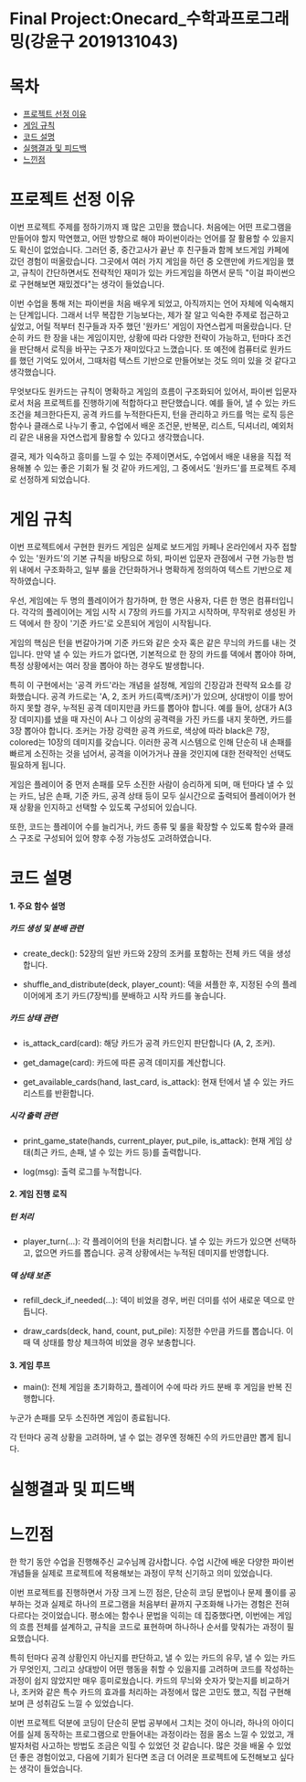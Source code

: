 # Final Project:Onecard_수학과프로그래밍(강윤구 2019131043)

# 목차
- [프로젝트 선정 이유](#프로젝트_선정_이유)
- [게임 규칙](#게임_규칙)
- [코드 설명](#코드_설명)
- [실행결과 및 피드백](#실행결과_및_피드백)
- [느낀점](#느낀점)
  
# 프로젝트 선정 이유
이번 프로젝트 주제를 정하기까지 꽤 많은 고민을 했습니다. 처음에는 어떤 프로그램을 만들어야 할지 막연했고, 어떤 방향으로 해야 파이썬이라는 언어를 잘 활용할 수 있을지도 확신이 없었습니다. 그러던 중, 중간고사가 끝난 후 친구들과 함께 보드게임 카페에 갔던 경험이 떠올랐습니다. 그곳에서 여러 가지 게임을 하던 중 오랜만에 카드게임을 했고, 규칙이 간단하면서도 전략적인 재미가 있는 카드게임을 하면서 문득 "이걸 파이썬으로 구현해보면 재밌겠다"는 생각이 들었습니다.

이번 수업을 통해 저는 파이썬을 처음 배우게 되었고, 아직까지는 언어 자체에 익숙해지는 단계입니다. 그래서 너무 복잡한 기능보다는, 제가 잘 알고 익숙한 주제로 접근하고 싶었고, 어릴 적부터 친구들과 자주 했던 '원카드' 게임이 자연스럽게 떠올랐습니다. 단순히 카드 한 장을 내는 게임이지만, 상황에 따라 다양한 전략이 가능하고, 턴마다 조건을 판단해서 로직을 바꾸는 구조가 재미있다고 느꼈습니다. 또 예전에 컴퓨터로 원카드를 했던 기억도 있어서, 그때처럼 텍스트 기반으로 만들어보는 것도 의미 있을 것 같다고 생각했습니다.

무엇보다도 원카드는 규칙이 명확하고 게임의 흐름이 구조화되어 있어서, 파이썬 입문자로서 처음 프로젝트를 진행하기에 적합하다고 판단했습니다. 예를 들어, 낼 수 있는 카드 조건을 체크한다든지, 공격 카드를 누적한다든지, 턴을 관리하고 카드를 먹는 로직 등은 함수나 클래스로 나누기 좋고, 수업에서 배운 조건문, 반복문, 리스트, 딕셔너리, 예외처리 같은 내용을 자연스럽게 활용할 수 있다고 생각했습니다.

결국, 제가 익숙하고 흥미를 느낄 수 있는 주제이면서도, 수업에서 배운 내용을 직접 적용해볼 수 있는 좋은 기회가 될 것 같아 카드게임, 그 중에서도 '원카드'를 프로젝트 주제로 선정하게 되었습니다.

# 게임 규칙
이번 프로젝트에서 구현한 원카드 게임은 실제로 보드게임 카페나 온라인에서 자주 접할 수 있는 '원카드'의 기본 규칙을 바탕으로 하되, 파이썬 입문자 관점에서 구현 가능한 범위 내에서 구조화하고, 일부 룰을 간단화하거나 명확하게 정의하여 텍스트 기반으로 제작하였습니다.

우선, 게임에는 두 명의 플레이어가 참가하며, 한 명은 사용자, 다른 한 명은 컴퓨터입니다. 각각의 플레이어는 게임 시작 시 7장의 카드를 가지고 시작하며, 무작위로 생성된 카드 덱에서 한 장이 '기준 카드'로 오픈되어 게임이 시작됩니다.

게임의 핵심은 턴을 번갈아가며 기준 카드와 같은 숫자 혹은 같은 무늬의 카드를 내는 것입니다. 만약 낼 수 있는 카드가 없다면, 기본적으로 한 장의 카드를 덱에서 뽑아야 하며, 특정 상황에서는 여러 장을 뽑아야 하는 경우도 발생합니다.

특히 이 구현에서는 '공격 카드'라는 개념을 설정해, 게임의 긴장감과 전략적 요소를 강화했습니다. 공격 카드로는 'A, 2, 조커 카드(흑백/조커)'가 있으며, 상대방이 이를 방어하지 못할 경우, 누적된 공격 데미지만큼 카드를 뽑아야 합니다. 예를 들어, 상대가 A(3장 데미지)를 냈을 때 자신이 A나 그 이상의 공격력을 가진 카드를 내지 못하면, 카드를 3장 뽑아야 합니다. 조커는 가장 강력한 공격 카드로, 색상에 따라 black은 7장, colored는 10장의 데미지를 갖습니다. 이러한 공격 시스템으로 인해 단순히 내 손패를 빠르게 소진하는 것을 넘어서, 공격을 이어가거나 끊을 것인지에 대한 전략적인 선택도 필요하게 됩니다.

게임은 플레이어 중 먼저 손패를 모두 소진한 사람이 승리하게 되며, 매 턴마다 낼 수 있는 카드, 남은 손패, 기준 카드, 공격 상태 등이 모두 실시간으로 출력되어 플레이어가 현재 상황을 인지하고 선택할 수 있도록 구성되어 있습니다.

또한, 코드는 플레이어 수를 늘리거나, 카드 종류 및 룰을 확장할 수 있도록 함수와 클래스 구조로 구성되어 있어 향후 수정 가능성도 고려하였습니다.

# 코드 설명
#### 1. 주요 함수 설명
##### 카드 생성 및 분배 관련
- create_deck(): 52장의 일반 카드와 2장의 조커를 포함하는 전체 카드 덱을 생성합니다.

- shuffle_and_distribute(deck, player_count): 덱을 셔플한 후, 지정된 수의 플레이어에게 초기 카드(7장씩)를 분배하고 시작 카드를 놓습니다.

##### 카드 상태 관련
- is_attack_card(card): 해당 카드가 공격 카드인지 판단합니다 (A, 2, 조커).

- get_damage(card): 카드에 따른 공격 데미지를 계산합니다.

- get_available_cards(hand, last_card, is_attack): 현재 턴에서 낼 수 있는 카드 리스트를 반환합니다.

##### 시각 출력 관련
- print_game_state(hands, current_player, put_pile, is_attack): 현재 게임 상태(최근 카드, 손패, 낼 수 있는 카드 등)를 출력합니다.

- log(msg): 출력 로그를 누적합니다.

#### 2. 게임 진행 로직
##### 턴 처리
- player_turn(...): 각 플레이어의 턴을 처리합니다. 낼 수 있는 카드가 있으면 선택하고, 없으면 카드를 뽑습니다. 공격 상황에서는 누적된 데미지를 반영합니다.

##### 덱 상태 보존
- refill_deck_if_needed(...): 덱이 비었을 경우, 버린 더미를 섞어 새로운 덱으로 만듭니다.

- draw_cards(deck, hand, count, put_pile): 지정한 수만큼 카드를 뽑습니다. 이때 덱 상태를 항상 체크하여 비었을 경우 보충합니다.

#### 3. 게임 루프
- main(): 전체 게임을 초기화하고, 플레이어 수에 따라 카드 분배 후 게임을 반복 진행합니다.

누군가 손패를 모두 소진하면 게임이 종료됩니다.

각 턴마다 공격 상황을 고려하며, 낼 수 없는 경우엔 정해진 수의 카드만큼만 뽑게 됩니다.

# 실행결과 및 피드백


# 느낀점
한 학기 동안 수업을 진행해주신 교수님께 감사합니다. 수업 시간에 배운 다양한 파이썬 개념들을 실제로 프로젝트에 적용해보는 과정이 무척 신기하고 의미 있었습니다.

이번 프로젝트를 진행하면서 가장 크게 느낀 점은, 단순히 코딩 문법이나 문제 풀이를 공부하는 것과 실제로 하나의 프로그램을 처음부터 끝까지 구조화해 나가는 경험은 전혀 다르다는 것이었습니다. 평소에는 함수나 문법을 익히는 데 집중했다면, 이번에는 게임의 흐름 전체를 설계하고, 규칙을 코드로 표현하며 하나하나 순서를 맞춰가는 과정이 필요했습니다.

특히 턴마다 공격 상황인지 아닌지를 판단하고, 낼 수 있는 카드의 유무, 낼 수 있는 카드가 무엇인지, 그리고 상대방이 어떤 행동을 취할 수 있을지를 고려하며 코드를 작성하는 과정이 쉽지 않았지만 매우 흥미로웠습니다. 카드의 무늬와 숫자가 맞는지를 비교하거나, 조커와 같은 특수 카드의 효과를 처리하는 과정에서 많은 고민도 했고, 직접 구현해보며 큰 성취감도 느낄 수 있었습니다.

이번 프로젝트 덕분에 코딩이 단순히 문법 공부에서 그치는 것이 아니라, 하나의 아이디어를 실제 동작하는 프로그램으로 만들어내는 과정이라는 점을 몸소 느낄 수 있었고, 개발자처럼 사고하는 방법도 조금은 익힐 수 있었던 것 같습니다. 많은 것을 배울 수 있었던 좋은 경험이었고, 다음에 기회가 된다면 조금 더 어려운 프로젝트에 도전해보고 싶다는 생각이 들었습니다.
